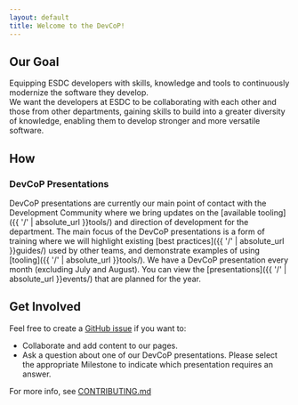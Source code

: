 ```yaml
---
layout: default
title: Welcome to the DevCoP!
---
```


## Our Goal

Equipping ESDC developers with skills, knowledge and tools to continuously modernize the software they develop.  
We want the developers at ESDC to be collaborating with each other and those from other departments, gaining skills to build into a greater diversity of knowledge, enabling them to develop stronger and more versatile software.

## How

### DevCoP Presentations

DevCoP presentations are currently our main point of contact with the Development Community where we bring updates on the [available tooling]({{ '/' | absolute_url }}tools/) and direction of development for the department. The main focus of the DevCoP presentations is a form of training where we will highlight existing [best practices]({{ '/' | absolute_url }}guides/) used by other teams, and demonstrate examples of using [tooling]({{ '/' | absolute_url }}tools/).
We have a DevCoP presentation every month (excluding July and August). You can view the [presentations]({{ '/' | absolute_url }}events/) that are planned for the year.  

## Get Involved

Feel free to create a [GitHub issue](https://github.com/esdc-devcop/esdc-devcop.github.io/issues/new/choose) if you want to:

- Collaborate and add content to our pages.
- Ask a question about one of our DevCoP presentations. Please select the appropriate Milestone to indicate which presentation requires an answer.

For more info, see [CONTRIBUTING.md](https://github.com/esdc-devcop/esdc-devcop.github.io/blob/master/CONTRIBUTING.md)
